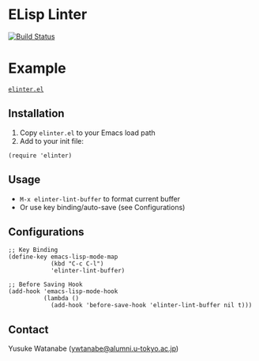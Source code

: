 <!-- ---
!-- Timestamp: 2025-03-03 01:26:23
!-- Author: ywatanabe
!-- File: /home/ywatanabe/.dotfiles/.emacs.d/lisp/elinter/README.md
!-- --- -->

# ELisp Linter

[![Build Status](https://github.com/ywatanabe1989/elisp-linter/workflows/tests/badge.svg)](https://github.com/ywatanabe1989/elisp-linter/actions)

# Example
[`elinter.el`](./elinter.el)

## Installation

1. Copy `elinter.el` to your Emacs load path
2. Add to your init file:

```elisp
(require 'elinter)
```

## Usage

- `M-x elinter-lint-buffer` to format current buffer
- Or use key binding/auto-save (see Configurations)

## Configurations
``` elisp
;; Key Binding
(define-key emacs-lisp-mode-map
            (kbd "C-c C-l")
            'elinter-lint-buffer)

;; Before Saving Hook
(add-hook 'emacs-lisp-mode-hook
          (lambda ()
            (add-hook 'before-save-hook 'elinter-lint-buffer nil t)))
```

## Contact

Yusuke Watanabe (ywtanabe@alumni.u-tokyo.ac.jp)

<!-- EOF -->